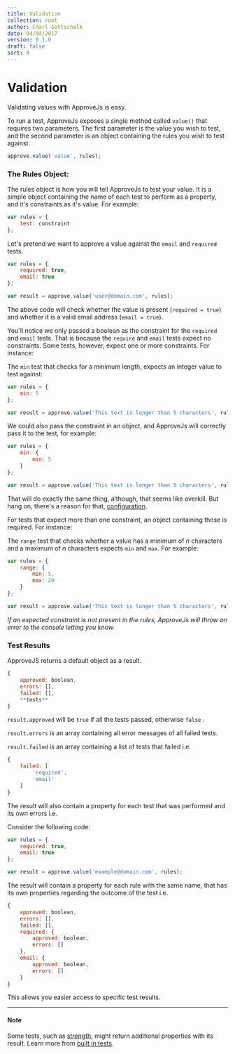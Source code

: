 ```yaml
---
title: Validation
collection: root
author: Charl Gottschalk
date: 04/04/2017
version: 0.1.0
draft: false
sort: 4
---
```


# Validation

Validating values with ApproveJs is easy.

To run a test, ApproveJs exposes a single method called `value()` that requires two parameters. The first parameter is the value you wish to test, and the second parameter is an object containing the rules you wish to test against.

```javascript
approve.value('value', rules);
```

<a name="rules-object"></a>

### The Rules Object:

The rules object is how you will tell ApproveJs to test your value. It is a simple object containing the name of each test to perform as a property, and it's constraints as it's value. For example:

```javascript
var rules = {
    test: constraint
};
```

Let's pretend we want to approve a value against the `email` and `required` tests.

```javascript
var rules = {
    required: true,
    email: true
};

var result = approve.value('user@domain.com', rules);
```

The above code will check whether the value is present (`required = true`) and whether it is a valid email address (`email = true`).

You'll notice we only passed a boolean as the constraint for the `required` and `email` tests. That is because the `require` and `email` tests expect no constraints. Some tests, however, expect one or more constraints. For instance:

The `min` test that checks for a minimum length, expects an integer value to test against:

```javascript
var rules = {
    min: 5
};

var result = approve.value('This text is longer than 5 characters', rules);
```

We could also pass the constraint in an object, and ApproveJs will correctly pass it to the test, for example:

```javascript
var rules = {
    min: {
        min: 5
    }
};

var result = approve.value('This text is longer than 5 characters', rules);
```

That will do exactly the same thing, although, that seems like overkill. But hang on, there's a reason for that, [configuration](/configuration).

For tests that expect more than one constraint, an object containing those is required. For instance:

The `range` test that checks whether a value has a minimum of *n* characters and a maximum of *n* characters expects `min` and `max`. For example:

```javascript
var rules = {
    range: {
        min: 5,
        max: 20
    }
};

var result = approve.value('This text is longer than 5 characters', rules);
```

*If an expected constraint is not present in the rules, ApproveJs will throw an error to the console letting you know.*

<a name="test-results"></a>

### Test Results

ApproveJS returns a default object as a result.

```javascript
{
    approved: boolean,
    errors: [],
    failed: [],
    **tests**
}
```

`result.approved` will be `true` if all the tests passed, otherwise `false` .

`result.errors` is an array containing all error messages of all failed tests.

`result.failed` is an array containing a list of tests that failed i.e.

```javascript
{
    failed: [
        'required',
        'email'
    ]
}
```

The result will also contain a property for each test that was performed and its own errors i.e.

Consider the following code:

```javascript
var rules = {
    required: true,
    email: true
};

var result = approve.value('example@domain.com', rules);
```

The result will contain a property for each rule with the same name, that has its own properties regarding the outcome of the test i.e.

```javascript
{
    approved: boolean,
    errors: [],
    failed: [],
    required: {
        approved: boolean,
        errors: []
    },
    email: {
        approved: boolean,
        errors: []
    }
}
```

This allows you easier access to specific test results.

---

#### Note

Some tests, such as [strength](/tests#strength), might return additional properties with its result. Learn more from [built in tests](/tests).